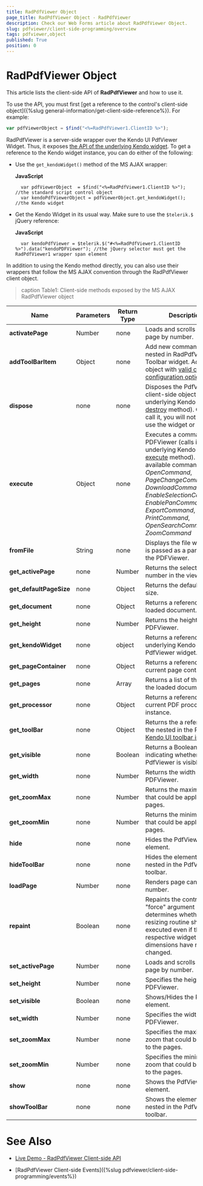 ```yaml
---
title: RadPdfViewer Object
page_title: RadPdfViewer Object - RadPdfViewer
description: Check our Web Forms article about RadPdfViewer Object.
slug: pdfviewer/client-side-programming/overview
tags: pdfviewer,object
published: True
position: 0
---
```


# RadPdfViewer Object

This article lists the client-side API of **RadPdfViewer** and how to use it.

To use the API, you must first [get a reference to the control's client-side object]({%slug general-information/get-client-side-reference%}). For example:

````JavaScript
var pdfViewerObject = $find("<%=RadPdfViewer1.ClientID %>");
````

RadPdfViewer is a server-side wrapper over the Kendo UI PdfViewer Widget. Thus, it exposes [the API of the underlying Kendo widget](https://docs.telerik.com/kendo-ui/api/javascript/ui/PdfViewer#methods). To get a reference to the Kendo widget instance, you can do either of the following:

* Use the `get_kendoWidget()` method of the MS AJAX wrapper:

    **JavaScript**
    
        var pdfViewerObject  = $find("<%=RadPdfViewer1.ClientID %>"); //the standard script control object
        var kendoPdfViewerObject = pdfViewerObject.get_kendoWidget(); //the Kendo widget

* Get the Kendo Widget in its usual way. Make sure to use the `$telerik.$` jQuery reference:

    **JavaScript**
    
        var kendoPdfViewer = $telerik.$("#<%=RadPdfViewer1.ClientID %>").data("kendoPDFViewer"); //the jQuery selector must get the RadPdfViewer1 wrapper span element

In addition to using the Kendo method directly, you can also use their wrappers that follow the MS AJAX convention through the RadPdfViewer client object.

>caption Table1: Client-side methods exposed by the MS AJAX RadPdfViewer object

| Name | Parameters | Return Type | Description |
| ------ | ------ | ------ | ------ |
| **activatePage** | Number | none |Loads and scrolls to the page by number.|
| **addToolBarItem** | Object | none |Add new command to the nested in RadPdfViewer Toolbar widget. Accepts object with [valid command configuration options](https://docs.telerik.com/kendo-ui/controls/navigation/toolbar/overview#functionality-and-features).|
| **dispose** |none|none|Disposes the PdfViewer client-side object (calls its underlying Kendo widget's [destroy](https://docs.telerik.com/kendo-ui/api/javascript/ui/pdfviewer/methods/destroy) method). Once you call it, you will not be able to use the widget or control.|
| **execute** | Object | none |Executes a command of the PDFViewer (calls its underlying Kendo widget's [execute](https://docs.telerik.com/kendo-ui/api/javascript/ui/pdfviewer/methods/execute) method). The available commands are: *OpenCommand*, *PageChangeCommand*, *DownloadCommand*, *EnableSelectionCommand*о, *EnablePanCommand*, *ExportCommand*, *PrintCommand*, *OpenSearchCommand*, *ZoomCommand*|
| **fromFile** | String | none |Displays the file which path is passed as a parameter in the PDFViewer.|
| **get_activePage** |none|Number|Returns the selected page number in the viewer.|
| **get_defaultPageSize** |none|Object|Returns the default page size.|
| **get_document** |none|Object|Returns a reference to the loaded document.|
| **get_height** |none|Number|Returns the height of the PDFViewer.|
| **get_kendoWidget** |none|object|Returns a reference to the underlying Kendo PdfViewer widget.|
| **get_pageContainer** |none|Object|Returns a reference to the current page container.|
| **get_pages** |none|Array|Returns a list of the pages in the loaded document.|
| **get_processor** |none|Object|Returns a reference to the current PDF proccessor instance.|
| **get_toolBar** |none|Object|Returns the a reference to the nested in the PdfViewer [Kendo UI toolbar instance](https://docs.telerik.com/kendo-ui/api/javascript/ui/pdfviewer/configuration/toolbar).|
| **get_visible** |none|Boolean|Returns a Boolean value indicating whether the PdfViewer is visible.|
| **get_width** |none|Number|Returns the width of the PDFViewer.|
| **get_zoomMax** |none|Number|Returns the maximum zoom that could be applied to the pages.|
| **get_zoomMin** |none|Number|Returns the minimum zoom that could be applied to the pages.|
| **hide** |none|none|Hides the PdfViewer element.|
| **hideToolBar** |none|none|Hides the element of the nested in the PdfViewer toolbar.|
| **loadPage** |Number|none|Renders page canvas by number.|
| **repaint** |Boolean|none|Repaints the control. The "force" argument determines whether the resizing routine should be executed even if the respective widget's outer dimensions have not changed.|
| **set_activePage** |Number|none| Loads and scrolls to the page by number.|
| **set_height** |Number|none| Specifies the height of the PDFViewer.|
| **set_visible** |Boolean|none|Shows/Hides the PdfViewer element.|
| **set_width** |Number|none| Specifies the width of the PDFViewer.|
| **set_zoomMax** |Number|none| Specifies the maximum zoom that could be applied to the pages.|
| **set_zoomMin** |Number|none| Specifies the minimum zoom that could be applied to the pages.|
| **show** |none|none|Shows the PdfViewer element.|
| **showToolBar** |none|none|Shows the element of the nested in the PdfViewer toolbar.|

# See Also

 * [Live Demo - RadPdfViewer Client-side API](https://demos.telerik.com/aspnet-ajax/PdfViewer/clientsideapi/defaultcs.aspx)

 * [RadPdfViewer Client-side Events]({%slug pdfviewer/client-side-programming/events%})

 


